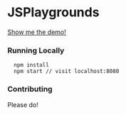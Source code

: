 # JSPlaygrounds

[Show me the demo!](https://sumancsnit.github.io/JSPlaygrounds/)

### Running Locally

```
  npm install
  npm start // visit localhost:8080
```

### Contributing

Please do!


